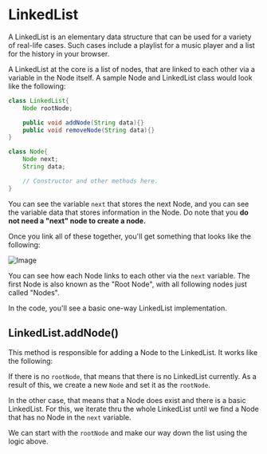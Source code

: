 # LinkedList
A LinkedList is an elementary data structure that can be used for a variety of 
real-life cases. Such cases include a playlist for a music player and a list
for the history in your browser.

A LinkedList at the core is a list of nodes, that are linked to each other via
a variable in the Node itself. A sample Node and LinkedList class would look like the following:

```java
class LinkedList{
    Node rootNode;

    public void addNode(String data){}
    public void removeNode(String data){}
}

class Node{
    Node next;
    String data;

    // Constructor and other methods here.
}
```

You can see the variable `next` that stores the next Node, and you can
see the variable data that stores information in the Node. Do note that you **do not need a "next" node to create a node.**

Once you link all of these together, you'll get something that looks like the following:

![Image](https://media.discordapp.net/attachments/850110174387896351/1176305219823489064/image.png?ex=656e629b&is=655bed9b&hm=d8bf70f017b6d39c982f1e97ce72ec97aea9a7cb6e5b97f799e31eb3a5e50470&=&width=799&height=417)

You can see how each Node links to each other via the `next` variable. The first Node is also known
as the "Root Node", with all following nodes just called "Nodes".

In the code, you'll see a basic one-way LinkedList implementation.

## LinkedList.addNode()
This method is responsible for adding a Node to the LinkedList. It works like the following:

If there is no `rootNode`, that means that there is no LinkedList currently. As a result of this,
we create a new `Node` and set it as the `rootNode`.

In the other case, that means that a Node does exist and there is a basic LinkedList. For this,
we iterate thru the whole LinkedList until we find a Node that has no Node in the `next` variable.

We can start with the `rootNode` and make our way down the list using the logic above.